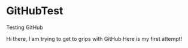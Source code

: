 # GitHubTest
Testing GitHub


Hi there, I am trying to get to grips with GitHub
Here is my first attempt!
